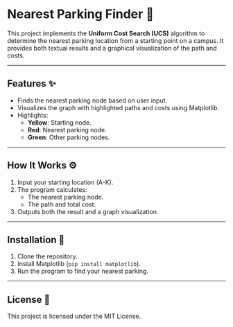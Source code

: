 # Nearest Parking Finder 🚗

This project implements the **Uniform Cost Search (UCS)** algorithm to determine the nearest parking location from a starting point on a campus. It provides both textual results and a graphical visualization of the path and costs.

---

## Features ✨
- Finds the nearest parking node based on user input.
- Visualizes the graph with highlighted paths and costs using Matplotlib.
- Highlights:
  - **Yellow**: Starting node.
  - **Red**: Nearest parking node.
  - **Green**: Other parking nodes.

---

## How It Works ⚙️
1. Input your starting location (A-K).
2. The program calculates:
   - The nearest parking node.
   - The path and total cost.
3. Outputs both the result and a graph visualization.

---

## Installation 🔧
1. Clone the repository.
2. Install Matplotlib (`pip install matplotlib`).
3. Run the program to find your nearest parking.

---

## License 📜
This project is licensed under the MIT License.

